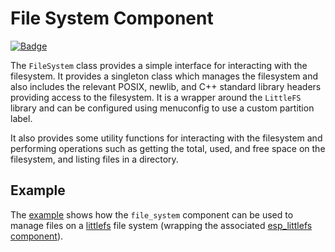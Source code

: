 # File System Component

[![Badge](https://components.espressif.com/components/espp/file_system/badge.svg)](https://components.espressif.com/components/espp/file_system)

The `FileSystem` class provides a simple interface for interacting with the
filesystem. It provides a singleton class which manages the filesystem and also
includes the relevant POSIX, newlib, and C++ standard library headers providing
access to the filesystem. It is a wrapper around the `LittleFS` library and
can be configured using menuconfig to use a custom partition label.

It also provides some utility functions for interacting with the filesystem
and performing operations such as getting the total, used, and free space on
the filesystem, and listing files in a directory.

## Example

The [example](./example) shows how the `file_system` component can be used to
manage files on a [littlefs](https://github.com/littlefs-project/littlefs) file
system (wrapping the associated [esp_littlefs
component](https://github.com/joltwallet/esp_littlefs)).
